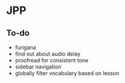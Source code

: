 # JPP

## To-do

- furigana
- find out about audio delay
- proofread for consistent tone
- sidebar navigation
- globally filter vocabulary based on lesson
